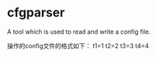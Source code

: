 cfgparser
=========

A tool which is used to read and write a config file.

操作的config文件的格式如下：
t1=1
t2=2
t3=3
t4=4
